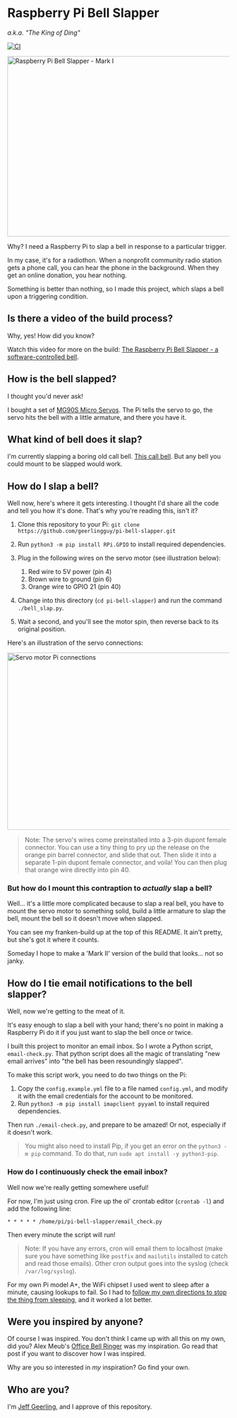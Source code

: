# Raspberry Pi Bell Slapper

_a.k.a. "The King of Ding"_

[![CI](https://github.com/geerlingguy/pi-bell-slapper/workflows/CI/badge.svg)](https://github.com/geerlingguy/pi-bell-slapper/actions?query=workflow%3ACI)

<img src="https://raw.githubusercontent.com/geerlingguy/pi-bell-slapper/master/images/bell-slapper-mark-1.jpeg" width="600" height="408" alt="Raspberry Pi Bell Slapper - Mark I" />

Why? I need a Raspberry Pi to slap a bell in response to a particular trigger.

In my case, it's for a radiothon. When a nonprofit community radio station gets a phone call, you can hear the phone in the background. When they get an online donation, you hear nothing.

Something is better than nothing, so I made this project, which slaps a bell upon a triggering condition.

## Is there a video of the build process?

Why, yes! How did you know?

Watch this video for more on the build: [The Raspberry Pi Bell Slapper - a software-controlled bell](https://www.youtube.com/watch?v=Etr7uIL9spg).

## How is the bell slapped?

I thought you'd never ask!

I bought a set of [MG90S Micro Servos](https://amzn.to/2I6sZSC). The Pi tells the servo to go, the servo hits the bell with a little armature, and there you have it.

## What kind of bell does it slap?

I'm currently slapping a boring old call bell. [This call bell](https://amzn.to/3iCUL5F). But any bell you could mount to be slapped would work.

## How do I slap a bell?

Well now, here's where it gets interesting. I thought I'd share all the code and tell you how it's done. That's why you're reading this, isn't it?

  1. Clone this repository to your Pi: `git clone https://github.com/geerlingguy/pi-bell-slapper.git`
  1. Run `python3 -m pip install RPi.GPIO` to install required dependencies.
  1. Plug in the following wires on the servo motor (see illustration below):

     1. Red wire to 5V power (pin 4)
     1. Brown wire to ground (pin 6)
     1. Orange wire to GPIO 21 (pin 40)

  1. Change into this directory (`cd pi-bell-slapper`) and run the command `./bell_slap.py`.
  1. Wait a second, and you'll see the motor spin, then reverse back to its original position.

Here's an illustration of the servo connections:

<img src="https://raw.githubusercontent.com/geerlingguy/pi-bell-slapper/master/images/servo-raspberry-pi-connections.jpeg" width="600" height="401" alt="Servo motor Pi connections" />

> Note: The servo's wires come preinstalled into a 3-pin dupont female connector. You can use a tiny thing to pry up the release on the orange pin barrel connector, and slide that out. Then slide it into a separate 1-pin dupont female connector, and voila! You can then plug that orange wire directly into pin 40.

### But how do I mount this contraption to _actually_ slap a bell?

Well... it's a little more complicated because to slap a real bell, you have to mount the servo motor to something solid, build a little armature to slap the bell, mount the bell so it doesn't move when slapped.

You can see my franken-build up at the top of this README. It ain't pretty, but she's got it where it counts.

Someday I hope to make a 'Mark II' version of the build that looks... not so janky.

## How do I tie email notifications to the bell slapper?

Well, now we're getting to the meat of it.

It's easy enough to slap a bell with your hand; there's no point in making a Raspberry Pi do it if you just want to slap the bell once or twice.

I built this project to monitor an email inbox. So I wrote a Python script, `email-check.py`. That python script does all the magic of translating "new email arrives" into "the bell has been resoundingly slapped".

To make this script work, you need to do two things on the Pi:

  1. Copy the `config.example.yml` file to a file named `config.yml`, and modify it with the email credentials for the account to be monitored.
  2. Run `python3 -m pip install imapclient pyyaml` to install required dependencies.

Then run `./email-check.py`, and prepare to be amazed! Or not, especially if it doesn't work.

> You might also need to install Pip, if you get an error on the `python3 -m pip` command. To do that, run `sudo apt install -y python3-pip`.

### How do I continuously check the email inbox?

Well now we're really getting somewhere useful!

For now, I'm just using cron. Fire up the ol' crontab editor (`crontab -l`) and add the following line:

```
* * * * * /home/pi/pi-bell-slapper/email_check.py
```

Then every minute the script will run!

> Note: If you have any errors, cron will email them to localhost (make sure you have something like `postfix` and `mailutils` installed to catch and read those emails). Other cron output goes into the syslog (check `/var/log/syslog`).

For my own Pi model A+, the WiFi chipset I used went to sleep after a minute, causing lookups to fail. So I had to [follow my own directions to stop the thing from sleeping](https://www.jeffgeerling.com/blogs/jeff-geerling/edimax-ew-7811un-tenda-w311mi-wifi-raspberry-pi), and it worked a lot better.

## Were you inspired by anyone?

Of course I was inspired. You don't think I came up with all this on my own, did you? Alex Meub's [Office Bell Ringer](https://alexmeub.com/office-bell-ringer/) was my inspiration. Go read that post if you want to discover how I was inspired.

Why are you so interested in _my_ inspiration? Go find your own.

## Who are you?

I'm [Jeff Geerling](https://www.jeffgeerling.com), and I approve of this repository.
